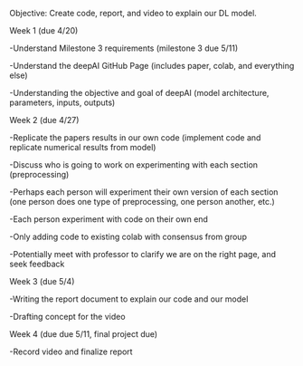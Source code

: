Objective: Create code, report, and video to explain our DL model.

Week 1 (due 4/20) 

-Understand Milestone 3 requirements (milestone 3 due 5/11)

-Understand the deepAI GitHub Page (includes paper, colab, and everything else) 

-Understanding the objective and goal of deepAI (model architecture, parameters, inputs, outputs)

Week 2 (due 4/27) 

-Replicate the papers results in our own code (implement code and replicate numerical results from model) 

-Discuss who is going to work on experimenting with each section (preprocessing) 

-Perhaps each person will experiment their own version of each section (one person does one type of preprocessing, one person another, etc.) 

-Each person experiment with code on their own end

-Only adding code to existing colab with consensus from group 

-Potentially meet with professor to clarify we are on the right page, and seek feedback

Week 3 (due 5/4)

-Writing the report document to explain our code and our model

-Drafting concept for the video

Week 4 (due due 5/11, final project due)

-Record video and finalize report
